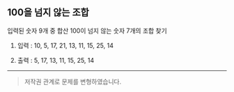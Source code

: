 ## 100을 넘지 않는 조합

입력된 숫자 9개 중 합산 100이 넘지 않는
숫자 7개의 조합 찾기

1. 입력 : 10, 5, 17, 21, 13, 11, 15, 25, 14

2. 출력 : 5, 17, 13, 11, 15, 25, 14

---

> 저작권 관계로 문제를 변형하였습니다.

